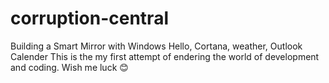 # corruption-central
Building a Smart Mirror with Windows Hello, Cortana, weather, Outlook Calender
This is the my first attempt of endering the world of development and coding. Wish me luck 😊
